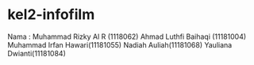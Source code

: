 # kel2-infofilm
Nama :
Muhammad Rizky Al R (1118062)
Ahmad Luthfi Baihaqi (11181004)
Muhammad Irfan Hawari(11181055)
Nadiah Auliah(11181068)
Yauliana Dwianti(11181084)
